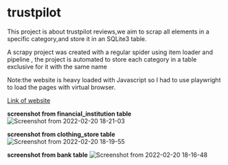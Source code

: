 # trustpilot


This project is about trustpilot reviews,we aim to scrap all elements in a specific category,and store it in an SQLite3 table.

A scrapy project was created with a regular spider using item loader and pipeline , the project is automated to store each category in a table exclusive for it with the same name

Note:the website is heavy loaded with Javascript so I had to use playwright to load the pages with virtual browser.

[Link of website](https://www.trustpilot.com/)

**screenshot from financial_institution table**
![Screenshot from 2022-02-20 18-21-03](https://user-images.githubusercontent.com/99041001/154852742-07a914e7-5bdc-4d65-9194-42e59e454cb6.png)

**screenshot from clothing_store table**
![Screenshot from 2022-02-20 18-19-55](https://user-images.githubusercontent.com/99041001/154852748-42289493-25f6-4f0c-818c-4fa105bf6196.png)

**screenshot from bank table**
![Screenshot from 2022-02-20 18-16-48](https://user-images.githubusercontent.com/99041001/154852749-5c0c002b-e552-44a8-a47c-35b8b90aacda.png)
